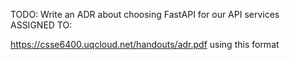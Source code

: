 TODO: Write an ADR about choosing FastAPI for our API services
ASSIGNED TO: 

https://csse6400.uqcloud.net/handouts/adr.pdf using this format